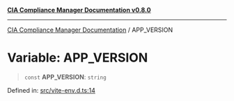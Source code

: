 [**CIA Compliance Manager Documentation v0.8.0**](../README.md)

***

[CIA Compliance Manager Documentation](../globals.md) / APP\_VERSION

# Variable: APP\_VERSION

> `const` **APP\_VERSION**: `string`

Defined in: [src/vite-env.d.ts:14](https://github.com/Hack23/cia-compliance-manager/blob/fa2f95f029cdcd192b3882a37d0d34753edcd349/src/vite-env.d.ts#L14)
